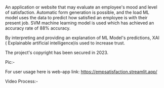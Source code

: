 An application or website that may evaluate an employee's mood and level of satisfaction. Automatic form generation is possible, and the load ML model uses the data to predict how satisfied an employee is with their present job. SVM machine learning model is used which  has achieved an accuracy rate of 88% accuracy.

By interpreting and providing an explanation of ML Model's predictions, XAI ( Explainable artificial intelligence)is used to increase trust.

The project's copyright has been secured in 2023.

Pic:- 

For user usage here is web-app link: https://empsatisfaction.streamlit.app/

Video Process:- 
